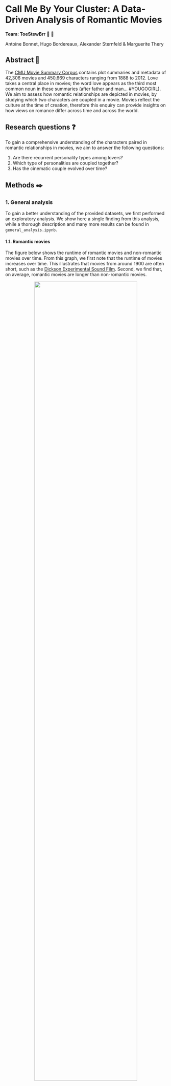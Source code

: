 # Call Me By Your Cluster: A Data-Driven Analysis of Romantic Movies

**Team: ToeStewBrr** 🍲 🦶

Antoine Bonnet, Hugo Bordereaux, Alexander Sternfeld & Marguerite Thery

## Abstract 📰

The [CMU Movie Summary Corpus](http://www.cs.cmu.edu/~ark/personas/) contains plot summaries and metadata of 42,306 movies and 450,669 characters ranging from 1888 to 2012. Love takes a central place in movies; the word love appears as the third most common noun in these summaries (after father and man… #YOUGOGIRL). We aim to assess how romantic relationships are depicted in movies, by studying which two characters are coupled in a movie. Movies reflect the culture at the time of creation, therefore this enquiry can provide insights on how views on romance differ across time and across the world.

## Research questions ❓

To gain a comprehensive understanding of the characters paired in romantic relationships in movies, we aim to answer the following questions:

1. Are there recurrent personality types among lovers?
2. Which type of personalities are coupled together?
3. Has the cinematic couple evolved over time?

## Methods ✒️

### 1. General analysis
To gain a better understanding of the provided datasets, we first performed an exploratory analysis. We show here a single finding from this analysis, while a thorough description and many more results can be found in `general_analysis.ipynb`. 


#### 1.1. Romantic movies

The figure below shows the runtime of romantic movies and non-romantic movies over time. From this graph, we first note that the runtime of movies increases over time. This illustrates that movies from around 1900 are often short, such as the [Dickson Experimental Sound Film](https://en.wikipedia.org/wiki/The_Dickson_Experimental_Sound_Film). Second, we find that, on average, romantic movies are longer than non-romantic movies.  

<p align="center" width="100%">
    <img width="80%" src="Images/Runtime.png">
</p>

#### 1.2. Character personalities

As a first step to discovering the personalities that are matched together in a couple, we used the tv trope personality types that were part of the CMU dataset. Characters from approximately 500 movies were classified into 72 character types. When considering romantic movies, we obtained the top 5 character types that are displayed in the histogram below. For those wondering: the defining characteristics of a "ditz" are [profound stupidness or quirkiness](https://tvtropes.org/pmwiki/pmwiki.php/Main/TheDitz). 

<p align="center" width="100%">
    <img width="80%" src="Images/Tv_trope_clusters.png">
</p>

Although this gives a rough sketch of the personalities, the classification of 500 movies is rather limited. Therefore, we will conduct our own analysis directly on the plot summaries to extract couples and character roles. 

### 2. CoreNLP analysis

[**CoreNLP**](https://nlp.stanford.edu/software/) is an natural language processing toolkit with vast capability created at Stanford University. Its textual analysis is run through a **pipeline** of sequential analysis steps called annotators. The full list of available annotators is available [here](https://stanfordnlp.github.io/CoreNLP/annotators.html). We will use CoreNLP to extract couples and lovers' persona from the plot summaries. 

#### 2.1. Exploring pre-existing analysis

The authors of the dataset had performed a preliminary analysis using CoreNLP on the plot summaries. This data was useful to extract the main character as the one with the highest number of mentions for each movie. Moreover, we extracted the main pair of interacting characters by using the number of common mentions within a sentence as a proxy for interaction. 

However, our end goal is to extract love relationships as well as lovers' persona. Using common mentions as a proxy for love relationships is but a shallow approximation.  We concluded that we must therefore run our own NLP analysis to extract more valuable insights. We therefore decided to build our own customized CoreNLP pipeline. 

#### 2.2. Custom CoreNLP pipeline

We now use a **custom CoreNLP pipeline** to analyze the plot summaries. A complete description of our pipeline is available in the `coreNLP_analysis.ipynb` notebook. Our custom pipeline consists of the following annotators: 

| Annotator | Description |
|------------|------------------------------------------------------------------------------------------------------|
| 1. [Tokenization (tokenize)](https://stanfordnlp.github.io/CoreNLP/tokenize.html) | Turns the whole text into tokens.  |
| 2. [Parts Of Speech (POS)](https://stanfordnlp.github.io/CoreNLP/pos.html) | Tags each token with part of speech labels (e.g. determinants, verbs and nouns). |
| 3. [Lemmatization (lemma)](https://stanfordnlp.github.io/CoreNLP/lemma.html) | Reduces each word to its lemma (e.g. *was* becomes *be*).|
| 4. [Named Entity Recognition (NER)](https://stanfordnlp.github.io/CoreNLP/ner.html) | Identifies named entities from the text, including characters, locations and organizations. |
| 5. [Constituency parsing (parse)](https://stanfordnlp.github.io/CoreNLP/parse.html) | Performs a syntactic analysis of each sentence in the form of a tree. |
| 6. [Coreference resolution (coref)](https://stanfordnlp.github.io/CoreNLP/coref.html) | Aggregates mentions of the same entities in a text (e.g. when 'Harry' and 'he' refer to the same person). |
| 7. [Dependency parsing (depparse)](https://stanfordnlp.github.io/CoreNLP/depparse.html) | Syntactic dependency parser. | 
| 8. [Natural Logic (natlog)](https://stanfordnlp.github.io/CoreNLP/natlog.html)| Identifies quantifier scope and token polarity. Required for OpenIE. |
| 9. [Open Information Extraction (OpenIE)](https://stanfordnlp.github.io/CoreNLP/openie.html) | Identifies relation between words as triples *(subject, relation, object of relation)*. |
| 10. [Knowledge Base Population (KBP)](https://stanfordnlp.github.io/CoreNLP/kbp.html) | Filters meaningful relation triples. |

Note: Due to the weakness of the computing power at our disposition, our analysis is currently restricted to [ADD NUMBER] romantic comedy movies. A broader analysis will be performed on all movies when gaining access to computing clusters.  

From our custom pipeline, we extracted couples from all romantic comedy summaries. The **NER** annotator recognizes characters, while **coref** links together all common mentions of each character. The **OpenIE** and **KBP** annotators then conveniently label love relationships between entities as `per:spouse`. By extracting these relationships, we identified [ADD NUMBER] relationships among [ADD NUMBER] different movies. 

### 3. Future analysis

We now define the methods we will use to answer our research questions. 

 > ### Are there recurrent personality types among lovers?
    
To answer this question, we will first gather as much information as possible about each character involved in a love relationship. We can obtain the main role of each lover from the KBP tag `per:title`. Additional information including actions, adjectives and attributes will be extracted from KBP relation triples with this entity as subject.

We will then cluster the above character descriptions for all movies using a BERT pre-trained transformer to embed it into a high-dimensional space. We will then perform dimensionality reduction to a 2- or 3-dimensional space. Finally, we will use a clustering algorithm such as K-means to agglomerate personality types, which will be displayed in an interactive graph. 

We will also strive to identify which personality types are most common for each gender using a gender annotator.

> ### Which type of personalities are coupled together?

We will identify whether certain persona are frequently paired together. We will also extract demographic information about each character involved in a couple through the KBP annotator, such as their age, country of origin, ethnicity, social status and religion. We will also use the corresponding actor metadata when available. We will then explore how these demographics differ between lovers. 

> ### Has the cinematic couple evolved over time?

Dividing all movies by the decade of their release, we will look at the most common personality types among couples and how they evolve through time. An interactive graph will display how the personality type clusters vary over time. 

## Proposed timeline ⏲️
* 19-11-2022: Submit the second milestone. 
* 23-11-2022: Run CoreNLP augmented pipeline on all the plot summaries. 
* 25-11-2022: Extract couples and their corresponding characteristics. 
* 02-12-2022: Perform analysis on demographics and personality types between characters in a romantic relationship. 
* 09-12-2022: Run temporal analysis. Begin developing a rough draft of the datastory.
* 16-12-2022: Complete code implementation and interactive visualizations. 
* 20-12-2022: Complete datastory. 
* 23-12-2022: Final submission.

## Organization within the team 💪
|            | **Task**                                                                                             |
|------------|------------------------------------------------------------------------------------------------------|
| Antoine | Develop core NLP pipeline with Marguerite <br /> Use core NLP to describe relationships between characters |
| Marguerite | Develop core NLP pipeline with Antoine <br /> Cluster characters by main characteristics                |
| Hugo | Refine classification for romantic words  <br /> Set up the website and learn about interactive viz with Alexander                                         |
| Alexander | Continue exploration of the dataset <br /> Set up the website and learn about interactive viz with Hugo             |

## Questions for the TA ❔
* Find a way to label the characters or the relationships? 
* Which transformers and clustering methods are best suited to our needs?

## Bonus
    if (permutation(team_name) == professor_name): 
        print('Didn't you notice?')


